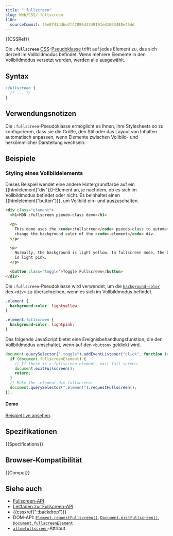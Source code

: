 ```yaml
---
title: ":fullscreen"
slug: Web/CSS/:fullscreen
l10n:
  sourceCommit: f5e0743ddbe2f47896d3349191ed1093488e45dd
---
```


{{CSSRef}}

Die **`:fullscreen`** [CSS](/de/docs/Web/CSS)-[Pseudoklasse](/de/docs/Web/CSS/Pseudo-classes) trifft auf jedes Element zu, das sich derzeit im Vollbildmodus befindet. Wenn mehrere Elemente in den Vollbildmodus versetzt wurden, werden alle ausgewählt.

## Syntax

```css
:fullscreen {
  /* ... */
}
```

## Verwendungsnotizen

Die `:fullscreen`-Pseudoklasse ermöglicht es Ihnen, Ihre Stylesheets so zu konfigurieren, dass sie die Größe, den Stil oder das Layout von Inhalten automatisch anpassen, wenn Elemente zwischen Vollbild- und herkömmlicher Darstellung wechseln.

## Beispiele

### Styling eines Vollbildelements

Dieses Beispiel wendet eine andere Hintergrundfarbe auf ein {{htmlelement("div")}}-Element an, je nachdem, ob es sich im Vollbildmodus befindet oder nicht. Es beinhaltet einen {{htmlelement("button")}}, um Vollbild ein- und auszuschalten.

```html
<div class="element">
  <h1>MDN :fullscreen pseudo-class demo</h1>

  <p>
    This demo uses the <code>:fullscreen</code> pseudo-class to automatically
    change the background color of the <code>.element</code> div.
  </p>

  <p>
    Normally, the background is light yellow. In fullscreen mode, the background
    is light pink.
  </p>

  <button class="toggle">Toggle Fullscreen</button>
</div>
```

Die `:fullscreen`-Pseudoklasse wird verwendet, um die [`background-color`](/de/docs/Web/CSS/background-color) des `<div>` zu überschreiben, wenn es sich im Vollbildmodus befindet.

```css
.element {
  background-color: lightyellow;
}

.element:fullscreen {
  background-color: lightpink;
}
```

Das folgende JavaScript bietet eine Ereignisbehandlungsfunktion, die den Vollbildmodus umschaltet, wenn auf den `<button>` geklickt wird.

```js
document.querySelector(".toggle").addEventListener("click", function (event) {
  if (document.fullscreenElement) {
    // If there is a fullscreen element, exit full screen.
    document.exitFullscreen();
    return;
  }
  // Make the .element div fullscreen.
  document.querySelector(".element").requestFullscreen();
});
```

#### Demo

[Beispiel live ansehen](https://jsfiddle.net/yookoala/oLc1uws0/).

## Spezifikationen

{{Specifications}}

## Browser-Kompatibilität

{{Compat}}

## Siehe auch

- [Fullscreen-API](/de/docs/Web/API/Fullscreen_API)
- [Leitfaden zur Fullscreen-API](/de/docs/Web/API/Fullscreen_API/Guide)
- {{cssxref("::backdrop")}}
- DOM-API: [`Element.requestFullscreen()`](/de/docs/Web/API/Element/requestFullscreen), [`Document.exitFullscreen()`](/de/docs/Web/API/Document/exitFullscreen), [`Document.fullscreenElement`](/de/docs/Web/API/Document/fullscreenElement)
- [`allowfullscreen`](/de/docs/Web/HTML/Element/iframe#allowfullscreen)-Attribut
